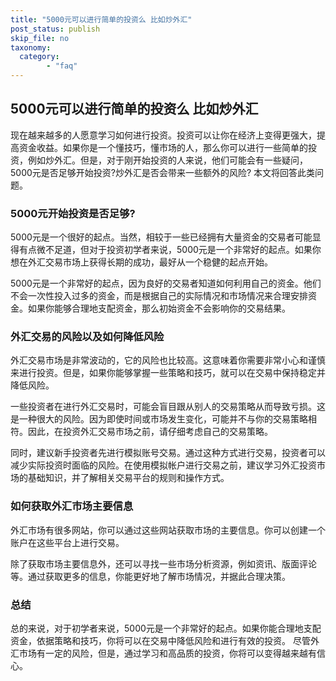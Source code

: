 ```yaml
---
title: "5000元可以进行简单的投资么 比如炒外汇"
post_status: publish
skip_file: no
taxonomy:
  category:
        - "faq"
---
```


## 5000元可以进行简单的投资么 比如炒外汇

现在越来越多的人愿意学习如何进行投资。投资可以让你在经济上变得更强大，提高资金收益。如果你是一个懂技巧，懂市场的人，那么你可以进行一些简单的投资，例如炒外汇。但是，对于刚开始投资的人来说，他们可能会有一些疑问，5000元是否足够开始投资?炒外汇是否会带来一些额外的风险? 本文将回答此类问题。

### 5000元开始投资是否足够?

5000元是一个很好的起点。当然，相较于一些已经拥有大量资金的交易者可能显得有点微不足道，但对于投资初学者来说，5000元是一个非常好的起点。如果你想在外汇交易市场上获得长期的成功，最好从一个稳健的起点开始。

5000元是一个非常好的起点，因为良好的交易者知道如何利用自己的资金。他们不会一次性投入过多的资金，而是根据自己的实际情况和市场情况来合理安排资金。如果你能够合理地支配资金，那么初始资金不会影响你的交易结果。

### 外汇交易的风险以及如何降低风险

外汇交易市场是非常波动的，它的风险也比较高。这意味着你需要非常小心和谨慎来进行投资。但是，如果你能够掌握一些策略和技巧，就可以在交易中保持稳定并降低风险。

一些投资者在进行外汇交易时，可能会盲目跟从别人的交易策略从而导致亏损。这是一种很大的风险。因为即使时间或市场发生变化，可能并不与你的交易策略相符。因此，在投资外汇交易市场之前，请仔细考虑自己的交易策略。

同时，建议新手投资者先进行模拟账号交易。通过这种方式进行交易，投资者可以减少实际投资时面临的风险。在使用模拟帐户进行交易之前，建议学习外汇投资市场的基础知识，并了解相关交易平台的规则和操作方式。

### 如何获取外汇市场主要信息

外汇市场有很多网站，你可以通过这些网站获取市场的主要信息。你可以创建一个账户在这些平台上进行交易。

除了获取市场主要信息外，还可以寻找一些市场分析资源，例如资讯、版面评论等。通过获取更多的信息，你能更好地了解市场情况，并据此合理决策。

### 总结

总的来说，对于初学者来说，5000元是一个非常好的起点。如果你能合理地支配资金，依据策略和技巧，你将可以在交易中降低风险和进行有效的投资。 尽管外汇市场有一定的风险，但是，通过学习和高品质的投资，你将可以变得越来越有信心。
